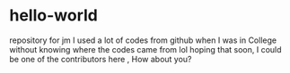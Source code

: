 # hello-world
repository for jm
I used a lot of codes from github when I was in College
without knowing where the codes came from lol
hoping that soon, I could be one of the contributors here ,
How about you?
